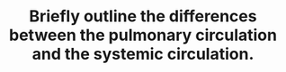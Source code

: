 ---
title: "Briefly outline the differences between the pulmonary circulation and the systemic circulation."
entityType: SAQ
exam: PEX
college: ANZCA
year: 2012
sitting: B
question: 16
passRate: 69
EC_expectedDomains:
- "Better answers organized the main points into anatomical, haemodynamics, regulation and functional differences."
- "Anatomical discussion should include an outline of the circuitries involved and the structure of the vessel walls."
- "Haemodynamic differences should include pressures, vascular resistance, the effects of gravity, lung volume and increased pulmonary vascular pressure."
EC_errorsCommon:
- "While both tabular and essay format are acceptable for this question, inadequate answers were more commonly found in the former."
- "Common errors included failing to appreciate that the heart is a demand pump that delivers blood into both circulations, using impreceise terms such as “right heart” or left heart” failing to consider anatomical crossovers, and that both circulations have arterial and venous compartments."
- "Many candidates were under the impression that the lower pressures in the pulmonary circulation were dues to a weaker right ventricle or a lower hydrostatic pressure against which to pump, rather than due to a low pulmonary vascular resistance."
- "Storage of oxygen is not a role of the pulmonary circulation."
- "Examiners are unable to award marks to imprecise statements that fail to demonstrate understanding."
---